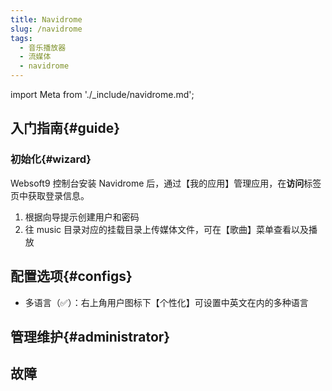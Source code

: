 ```yaml
---
title: Navidrome
slug: /navidrome
tags:
  - 音乐播放器
  - 流媒体
  - navidrome
---
```


import Meta from './_include/navidrome.md';

<Meta name="meta" />

## 入门指南{#guide}

### 初始化{#wizard}

Websoft9 控制台安装 Navidrome 后，通过【我的应用】管理应用，在**访问**标签页中获取登录信息。  

1. 根据向导提示创建用户和密码
2. 往 music 目录对应的挂载目录上传媒体文件，可在【歌曲】菜单查看以及播放

## 配置选项{#configs}

- 多语言（✅）：右上角用户图标下【个性化】可设置中英文在内的多种语言

## 管理维护{#administrator}


## 故障

